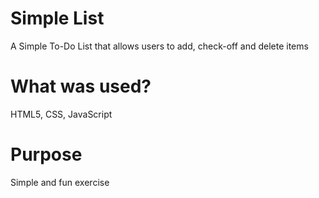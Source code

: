 # Simple List
A Simple To-Do List that allows users to add, check-off and delete items

# What was used?
HTML5, CSS, JavaScript

# Purpose
Simple and fun exercise
